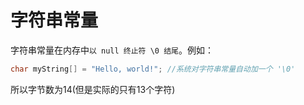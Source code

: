 # 字符串常量
字符串常量在内存中`以 null 终止符 \0 结尾`。例如：
```c
char myString[] = "Hello, world!"; //系统对字符串常量自动加一个 '\0'

```
所以字节数为14(但是实际的只有13个字符)